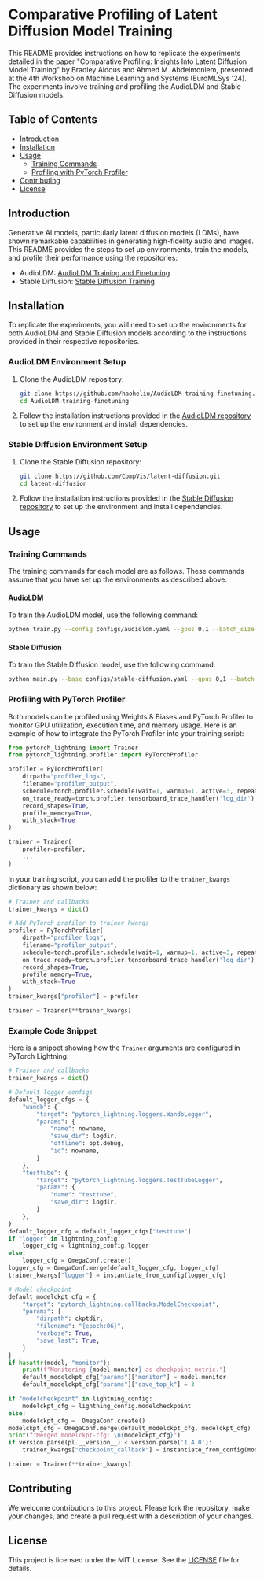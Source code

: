 # Comparative Profiling of Latent Diffusion Model Training

This README provides instructions on how to replicate the experiments detailed in the paper "Comparative Profiling: Insights Into Latent Diffusion Model Training" by Bradley Aldous and Ahmed M. Abdelmoniem, presented at the 4th Workshop on Machine Learning and Systems (EuroMLSys '24). The experiments involve training and profiling the AudioLDM and Stable Diffusion models.

## Table of Contents

- [Introduction](#introduction)
- [Installation](#installation)
- [Usage](#usage)
  - [Training Commands](#training-commands)
  - [Profiling with PyTorch Profiler](#profiling-with-pytorch-profiler)
- [Contributing](#contributing)
- [License](#license)

## Introduction

Generative AI models, particularly latent diffusion models (LDMs), have shown remarkable capabilities in generating high-fidelity audio and images. This README provides the steps to set up environments, train the models, and profile their performance using the repositories:

- AudioLDM: [AudioLDM Training and Finetuning](https://github.com/haoheliu/AudioLDM-training-finetuning/tree/main)
- Stable Diffusion: [Stable Diffusion Training](https://github.com/CompVis/latent-diffusion/tree/main)

## Installation

To replicate the experiments, you will need to set up the environments for both AudioLDM and Stable Diffusion models according to the instructions provided in their respective repositories.

### AudioLDM Environment Setup

1. Clone the AudioLDM repository:
    ```bash
    git clone https://github.com/haoheliu/AudioLDM-training-finetuning.git
    cd AudioLDM-training-finetuning
    ```

2. Follow the installation instructions provided in the [AudioLDM repository](https://github.com/haoheliu/AudioLDM-training-finetuning/tree/main) to set up the environment and install dependencies.

### Stable Diffusion Environment Setup

1. Clone the Stable Diffusion repository:
    ```bash
    git clone https://github.com/CompVis/latent-diffusion.git
    cd latent-diffusion
    ```

2. Follow the installation instructions provided in the [Stable Diffusion repository](https://github.com/CompVis/latent-diffusion/tree/main) to set up the environment and install dependencies.

## Usage

### Training Commands

The training commands for each model are as follows. These commands assume that you have set up the environments as described above.

#### AudioLDM

To train the AudioLDM model, use the following command:

```bash
python train.py --config configs/audioldm.yaml --gpus 0,1 --batch_size 16
```

#### Stable Diffusion

To train the Stable Diffusion model, use the following command:

```bash
python main.py --base configs/stable-diffusion.yaml --gpus 0,1 --batch_size 16
```

### Profiling with PyTorch Profiler

Both models can be profiled using Weights & Biases and PyTorch Profiler to monitor GPU utilization, execution time, and memory usage. Here is an example of how to integrate the PyTorch Profiler into your training script:

```python
from pytorch_lightning import Trainer
from pytorch_lightning.profiler import PyTorchProfiler

profiler = PyTorchProfiler(
    dirpath="profiler_logs",
    filename="profiler_output",
    schedule=torch.profiler.schedule(wait=1, warmup=1, active=3, repeat=2),
    on_trace_ready=torch.profiler.tensorboard_trace_handler('log_dir'),
    record_shapes=True,
    profile_memory=True,
    with_stack=True
)

trainer = Trainer(
    profiler=profiler,
    ...
)
```

In your training script, you can add the profiler to the `trainer_kwargs` dictionary as shown below:

```python
# Trainer and callbacks
trainer_kwargs = dict()

# Add PyTorch profiler to trainer_kwargs
profiler = PyTorchProfiler(
    dirpath="profiler_logs",
    filename="profiler_output",
    schedule=torch.profiler.schedule(wait=1, warmup=1, active=3, repeat=2),
    on_trace_ready=torch.profiler.tensorboard_trace_handler('log_dir'),
    record_shapes=True,
    profile_memory=True,
    with_stack=True
)
trainer_kwargs["profiler"] = profiler

trainer = Trainer(**trainer_kwargs)
```

### Example Code Snippet

Here is a snippet showing how the `Trainer` arguments are configured in PyTorch Lightning:

```python
# Trainer and callbacks
trainer_kwargs = dict()

# Default logger configs
default_logger_cfgs = {
    "wandb": {
        "target": "pytorch_lightning.loggers.WandbLogger",
        "params": {
            "name": nowname,
            "save_dir": logdir,
            "offline": opt.debug,
            "id": nowname,
        }
    },
    "testtube": {
        "target": "pytorch_lightning.loggers.TestTubeLogger",
        "params": {
            "name": "testtube",
            "save_dir": logdir,
        }
    },
}
default_logger_cfg = default_logger_cfgs["testtube"]
if "logger" in lightning_config:
    logger_cfg = lightning_config.logger
else:
    logger_cfg = OmegaConf.create()
logger_cfg = OmegaConf.merge(default_logger_cfg, logger_cfg)
trainer_kwargs["logger"] = instantiate_from_config(logger_cfg)

# Model checkpoint
default_modelckpt_cfg = {
    "target": "pytorch_lightning.callbacks.ModelCheckpoint",
    "params": {
        "dirpath": ckptdir,
        "filename": "{epoch:06}",
        "verbose": True,
        "save_last": True,
    }
}
if hasattr(model, "monitor"):
    print(f"Monitoring {model.monitor} as checkpoint metric.")
    default_modelckpt_cfg["params"]["monitor"] = model.monitor
    default_modelckpt_cfg["params"]["save_top_k"] = 3

if "modelcheckpoint" in lightning_config:
    modelckpt_cfg = lightning_config.modelcheckpoint
else:
    modelckpt_cfg =  OmegaConf.create()
modelckpt_cfg = OmegaConf.merge(default_modelckpt_cfg, modelckpt_cfg)
print(f"Merged modelckpt-cfg: \n{modelckpt_cfg}")
if version.parse(pl.__version__) < version.parse('1.4.0'):
    trainer_kwargs["checkpoint_callback"] = instantiate_from_config(modelckpt_cfg)

trainer = Trainer(**trainer_kwargs)
```

## Contributing

We welcome contributions to this project. Please fork the repository, make your changes, and create a pull request with a description of your changes.

## License

This project is licensed under the MIT License. See the [LICENSE](LICENSE) file for details.
